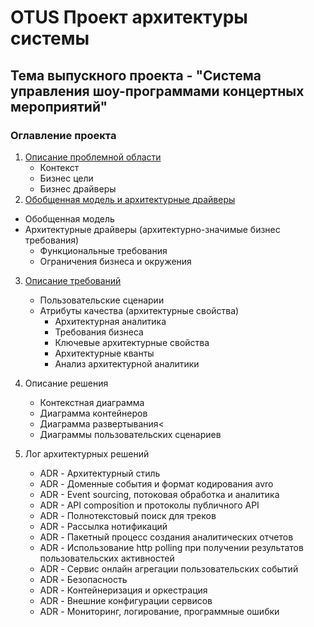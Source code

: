 # OTUS Проект архитектуры системы

## Тема выпускного проекта - "Система управления шоу-программами концертных мероприятий"

### Оглавление проекта

1. [Описание проблемной области](https://github.com/rmzvir/arch_kata/blob/feature/otus-project/problem-scope.md)<br/>
   - Контекст
   - Бизнес цели
   - Бизнес драйверы
2. [Обобщенная модель и архитектурные драйверы](https://github.com/rmzvir/arch_kata/blob/feature/otus-project/generalized-model-and-architectural-drivers.md)<br/>
  - Обобщенная модель
  - Архитектурные драйверы (архитектурно-значимые бизнес требования)
    - Функциональные требования
    - Ограничения бизнеса и окружения
3. [Описание требований](https://github.com/rmzvir/arch_kata/blob/feature/otus-project/describe-requirements.md)
   - Пользовательские сценарии
   - Атрибуты качества (архитектурные свойства)
     - Архитектурная аналитика
     - Требования бизнеса
     - Ключевые архитектурные свойства
     - Архитектурные кванты
     - Анализ архитектурной аналитики
4. Описание решения
   - Контекстная диаграмма
   - Диаграмма контейнеров
   - Диаграмма развертывания<
   - Диаграммы пользовательских сценариев

5. Лог архитектурных решений
   - ADR - Архитектурный стиль
   - ADR - Доменные события и формат кодирования avro
   - ADR - Event sourcing, потоковая обработка и аналитика
   - ADR - API composition и протоколы публичного API
   - ADR - Полнотекстовый поиск для треков
   - ADR - Рассылка нотификаций
   - ADR - Пакетный процесс создания аналитических отчетов
   - ADR - Использование http polling при получении результатов пользовательских активностей
   - ADR - Сервис онлайн агрегации пользовательских событий
   - ADR - Безопасность
   - ADR - Контейнеризация и оркестрация
   - ADR - Внешние конфигурации сервисов
   - ADR - Мониторинг, логирование, программные ошибки

